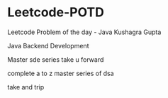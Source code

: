 

# Leetcode-POTD
Leetcode Problem of the day - Java Kushagra Gupta

Java Backend Development


Master sde series take u forward


complete a to z master series of dsa

take and trip



